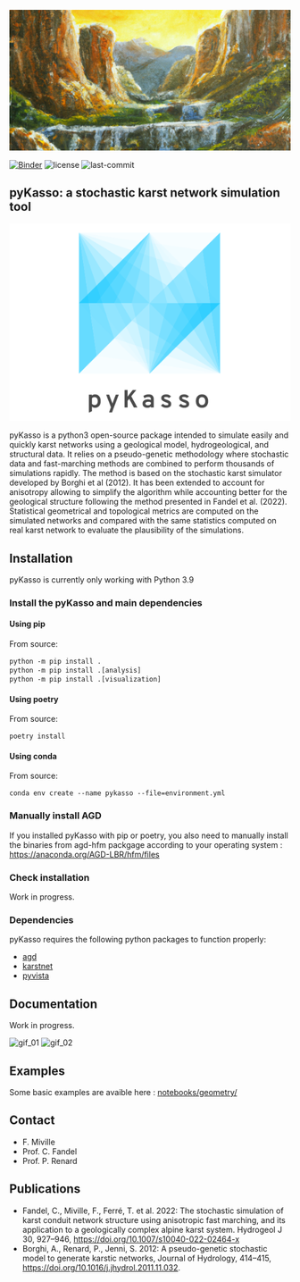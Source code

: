 ![pyKasso's banner](/docs/source/_static/pykasso_banner.png)

<!-- ![]() -->
[![Binder](https://mybinder.org/badge_logo.svg)](https://mybinder.org/v2/gh/randlab/pyKasso/dev)
![license](https://img.shields.io/github/license/randlab/pyKasso)
![last-commit](https://img.shields.io/github/last-commit/randlab/pyKasso/dev)


## pyKasso: a stochastic karst network simulation tool
![pyKasso's logo](/docs/source/_static/pykasso_logo.png)

pyKasso is a python3 open-source package intended to simulate easily and quickly karst networks using a geological model, hydrogeological, and structural data. It relies on a pseudo-genetic methodology where stochastic data and fast-marching methods are combined to perform thousands of simulations rapidly. The method is based on the stochastic karst simulator developed by Borghi et al (2012). It has been extended to account for anisotropy allowing to simplify the algorithm while accounting better for the geological structure following the method presented in Fandel et al. (2022). Statistical geometrical and topological metrics are computed on the simulated networks and compared with the same statistics computed on real karst network to evaluate the plausibility of the simulations.

## Installation

pyKasso is currently only working with Python 3.9

### Install the pyKasso and main dependencies

#### Using pip

<!-- ```
pip install pykasso
``` -->

From source:
```
python -m pip install .
python -m pip install .[analysis]
python -m pip install .[visualization]
```

#### Using poetry

From source:
```
poetry install
```

#### Using conda

From source:
```
conda env create --name pykasso --file=environment.yml
```

### Manually install AGD

If you installed pyKasso with pip or poetry, you also need to manually install the binaries from agd-hfm packgage according to your operating system : https://anaconda.org/AGD-LBR/hfm/files

### Check installation

Work in progress.

<!-- ```
poetry run pytest tests/
``` -->

### Dependencies

pyKasso requires the following python packages to function properly:
- [agd](https://github.com/Mirebeau/AdaptiveGridDiscretizations)
- [karstnet](https://github.com/UniNE-CHYN/karstnet)
- [pyvista](https://github.com/pyvista/pyvista)

## Documentation

Work in progress.

![gif_01](/docs/source/_static/gif_01.gif)
![gif_02](/docs/source/_static/gif_02.gif)

## Examples

Some basic examples are avaible here : [notebooks/geometry/](https://github.com/randlab/pyKasso/tree/dev/notebooks/geometry)

## Contact

- F. Miville
- Prof. C. Fandel
- Prof. P. Renard

## Publications

- Fandel, C., Miville, F., Ferré, T. et al. 2022: The stochastic simulation of karst conduit network structure using anisotropic fast marching, and its application to a geologically complex alpine karst system. Hydrogeol J 30, 927–946, https://doi.org/10.1007/s10040-022-02464-x
- Borghi, A., Renard, P., Jenni, S. 2012: A pseudo-genetic stochastic model to generate karstic networks, Journal of Hydrology, 414–415, https://doi.org/10.1016/j.jhydrol.2011.11.032.